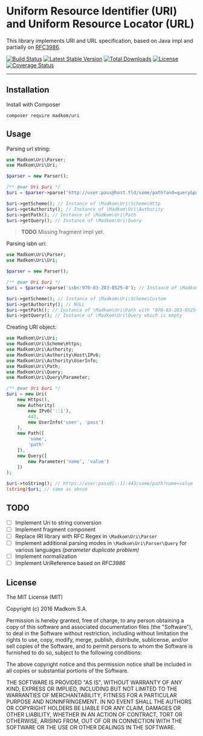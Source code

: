 Uniform Resource Identifier (URI) and Uniform Resource Locator (URL)
====================================================================

This library implements URI and URL specification, based on Java impl and partially on 
[RFC3986](https://tools.ietf.org/html/rfc3986). 

[![Build Status](https://travis-ci.org/madkom/uri.svg?branch=master)](https://travis-ci.org/madkom/uri)
[![Latest Stable Version](https://poser.pugx.org/madkom/uri/v/stable)](https://packagist.org/packages/madkom/uri)
[![Total Downloads](https://poser.pugx.org/madkom/uri/downloads)](https://packagist.org/packages/madkom/uri)
[![License](https://poser.pugx.org/madkom/uri/license)](https://packagist.org/packages/madkom/uri)
[![Coverage Status](https://coveralls.io/repos/github/madkom/uri/badge.svg?branch=master)](https://coveralls.io/github/madkom/uri?branch=master)

---

## Installation

Install with Composer

```
composer require madkom/uri
```

## Usage

Parsing url string:

```php
use Madkom\Uri\Parser;
use Madkom\Uri\Uri;

$parser = new Parser();

/** @var Uri $uri */
$uri = $parser->parse('http://user:pass@host.tld/some/path?and=query&param=2#fragment');

$uri->getScheme(); // Instance of \Madkom\Uri\Scheme\Http
$uri->getAuthority(); // Instance of \Madkom\Uri\Authority
$uri->getPath(); // Instance of \Madkom\Uri\Path
$uri->getQuery(); // Instance of \Madkom\Uri\Query
```

> **TODO** Missing fragment impl yet.

Parsing isbn uri:

```php
use Madkom\Uri\Parser;
use Madkom\Uri\Uri;

$parser = new Parser();

/** @var Uri $uri */
$uri = $parser->parse('isbn:978-83-283-0525-0'); // Instance of \Madkom\Uri\Uri

$uri->getScheme(); // Instance of \Madkom\Uri\Scheme\Custom
$uri->getAuthority(); // NULL
$uri->getPath(); // Instance of \Madkom\Uri\Path with "978-83-283-0525-0"
$uri->getQuery(); // Instance of \Madkom\Uri\Query which is empty
```

Creating URI object:

```php
use Madkom\Uri\Uri;
use Madkom\Uri\Scheme\Https;
use Madkom\Uri\Authority;
use Madkom\Uri\Authority\Host\IPv6;
use Madkom\Uri\Authority\UserInfo;
use Madkom\Uri\Path;
use Madkom\Uri\Query;
use Madkom\Uri\Query\Parameter;

/** @var Uri $uri */
$uri = new Uri(
    new Https(),
    new Authority(
        new IPv6('::1'),
        443,
        new UserInfo('user', 'pass')
    ),
    new Path([
        'some',
        'path'
    ]),
    new Query([
        new Parameter('name', 'value')
    ])
);

$uri->toString(); // https://user:pass@[::1]:443/some/path?name=value
(string)$uri; // same as above
```

## TODO

* [ ] Implement Uri to string conversion
* [ ] Implement fragment component
* [ ] Replace IRI library with RFC Regex in `\Madkom\Uri\Parser`
* [ ] Implement additional parsing modes in `\Madkom\Uri\Parser\Query` for various languages _(parameter duplicate problem)_
* [ ] Implement normalization
* [ ] Implement UriReference based on *RFC3986*

## License

The MIT License (MIT)

Copyright (c) 2016 Madkom S.A.

Permission is hereby granted, free of charge, to any person obtaining a copy
of this software and associated documentation files (the "Software"), to deal
in the Software without restriction, including without limitation the rights
to use, copy, modify, merge, publish, distribute, sublicense, and/or sell
copies of the Software, and to permit persons to whom the Software is
furnished to do so, subject to the following conditions:

The above copyright notice and this permission notice shall be included in
all copies or substantial portions of the Software.

THE SOFTWARE IS PROVIDED "AS IS", WITHOUT WARRANTY OF ANY KIND, EXPRESS OR
IMPLIED, INCLUDING BUT NOT LIMITED TO THE WARRANTIES OF MERCHANTABILITY,
FITNESS FOR A PARTICULAR PURPOSE AND NONINFRINGEMENT. IN NO EVENT SHALL THE
AUTHORS OR COPYRIGHT HOLDERS BE LIABLE FOR ANY CLAIM, DAMAGES OR OTHER
LIABILITY, WHETHER IN AN ACTION OF CONTRACT, TORT OR OTHERWISE, ARISING FROM,
OUT OF OR IN CONNECTION WITH THE SOFTWARE OR THE USE OR OTHER DEALINGS IN
THE SOFTWARE.